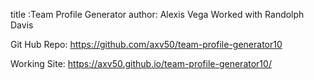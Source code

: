 title :Team Profile Generator 
author: Alexis Vega 
Worked with Randolph Davis


Git Hub Repo: https://github.com/axv50/team-profile-generator10

Working Site: https://axv50.github.io/team-profile-generator10/